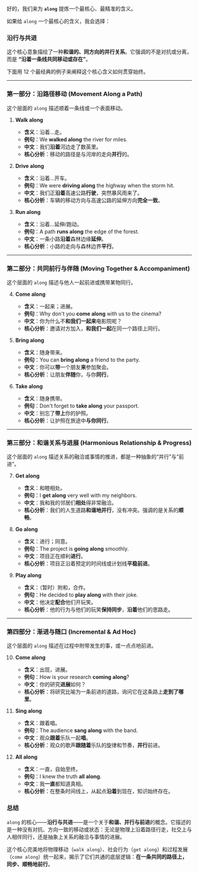 好的，我们来为 **`along`** 提炼一个最核心、最精准的含义。

如果给 `along` 一个最核心的含义，我会选择：

### **沿行与共进**

这个核心意象描绘了一种**和谐的、同方向的并行关系**。它强调的不是对抗或分离，而是 **“沿着一条线共同移动或存在”**。

下面用 12 个最经典的例子来阐释这个核心含义如何贯穿始终。

---

### **第一部分：沿路径移动 (Movement Along a Path)**

这个层面的 `along` 描述顺着一条线或一个表面移动。

1.  **Walk along**

    - **含义**：沿着...走。
    - **例句**：We **walked along** the river for miles.
    - **中文**：我们**沿着**河边走了数英里。
    - **核心分析**：移动的路径是与河岸的走向**并行**的。

2.  **Drive along**

    - **含义**：沿着...开车。
    - **例句**：We were **driving along** the highway when the storm hit.
    - **中文**：我们正**沿着**高速公路**行驶**，突然暴风雨来了。
    - **核心分析**：车辆的移动方向与高速公路的延伸方向**完全一致**。

3.  **Run along**
    - **含义**：沿着...延伸/跑动。
    - **例句**：A path **runs along** the edge of the forest.
    - **中文**：一条小路**沿着**森林边缘**延伸**。
    - **核心分析**：小路的走向与森林边界**平行**。

---

### **第二部分：共同前行与伴随 (Moving Together & Accompaniment)**

这个层面的 `along` 描述与他人一起前进或携带某物同行。

4.  **Come along**

    - **含义**：一起来；进展。
    - **例句**：Why don't you **come along** with us to the cinema?
    - **中文**：你为什么不**和我们一起来**电影院呢？
    - **核心分析**：邀请对方加入，**和我们一起**在同一个路径上同行。

5.  **Bring along**

    - **含义**：随身带来。
    - **例句**：You can **bring along** a friend to the party.
    - **中文**：你可以**带**一个朋友**来**参加聚会。
    - **核心分析**：让朋友**伴随**你，与你**同行**。

6.  **Take along**
    - **含义**：随身携带。
    - **例句**：Don't forget to **take along** your passport.
    - **中文**：别忘了**带上**你的护照。
    - **核心分析**：让护照在旅途中**与你同行**。

---

### **第三部分：和谐关系与进展 (Harmonious Relationship & Progress)**

这个层面的 `along` 描述关系的融洽或事情的推进，都是一种抽象的“并行”与“前进”。

7.  **Get along**

    - **含义**：和睦相处。
    - **例句**：I **get along** very well with my neighbors.
    - **中文**：我和我的邻居们**相处**得非常融洽。
    - **核心分析**：我们的人生道路**和谐地并行**，没有冲突。强调的是关系的**顺畅**。

8.  **Go along**

    - **含义**：进行；同意。
    - **例句**：The project is **going along** smoothly.
    - **中文**：项目正在顺利**进行**。
    - **核心分析**：项目正沿着预定的时间线或计划线**平稳前进**。

9.  **Play along**
    - **含义**：（暂时）附和，合作。
    - **例句**：He decided to **play along** with their joke.
    - **中文**：他决定**配合**他们开玩笑。
    - **核心分析**：他的行为与他们的玩笑**保持同步**，**沿着**他们的思路走。

---

### **第四部分：渐进与随口 (Incremental & Ad Hoc)**

这个层面的 `along` 描述在过程中附带发生的事，或一点点地前进。

10. **Come along**

    - **含义**：出现，进展。
    - **例句**：How is your research **coming along**?
    - **中文**：你的研究**进展**如何？
    - **核心分析**：将研究比喻为一条前进的道路，询问它在这条路上**走到了哪里**。

11. **Sing along**

    - **含义**：跟着唱。
    - **例句**：The audience **sang along** with the band.
    - **中文**：观众**跟着**乐队一起**唱**。
    - **核心分析**：观众的歌声**跟随着**乐队的旋律和节奏，**并行**前进。

12. **All along**
    - **含义**：一直，自始至终。
    - **例句**：I knew the truth **all along**.
    - **中文**：我**一直**都知道真相。
    - **核心分析**：在整条时间线上，从起点**沿着**到现在，知识始终存在。

### **总结**

`along` 的核心——**沿行与共进**——是一个关于**和谐、并行与前进**的概念。它描述的是一种没有对抗、方向一致的移动或状态：无论是物理上沿着路径行走，社交上与人相伴同行，还是抽象上关系的融洽与事情的进展。

这个核心完美地将物理移动（`walk along`）、社会行为（`get along`）和过程发展（`come along`）统一起来，揭示了它们共通的底层逻辑：**在一条共同的路径上，同步、顺畅地前行**。
